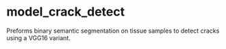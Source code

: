 # model_crack_detect

Preforms binary semantic segmentation on tissue samples to detect cracks using a VGG16 variant.


